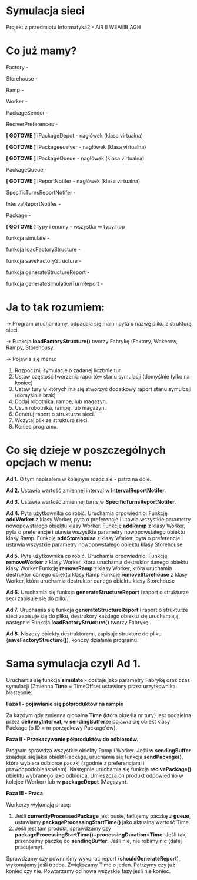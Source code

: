 # Symulacja sieci
Projekt z przedmiotu Informatyka2 - AiR II WEAIiIB AGH

# Co już mamy?
Factory -

Storehouse - 

Ramp - 

Worker - 

PackageSender - 

ReciverPreferences - 

<b>[ GOTOWE ]</b> IPackageDepot - nagłówek (klasa virtualna)

<b>[ GOTOWE ]</b> IPackageeceiver - nagłówek (klasa virtualna)

<b>[ GOTOWE ]</b> IPackageQueue - nagłówek (klasa virtualna)

PackageQueue - 

<b>[ GOTOWE ]</b> IReportNotifer - nagłówek (klasa virtualna)

SpecificTurnsReportNotifer - 

IntervalReportNotifer - 

Package - 

<b>[ GOTOWE ]</b> typy i enumy - wszystko w typy.hpp

funkcja simulate - 

funkcja loadFactoryStructure - 

funkcja saveFactoryStructure - 

funkcja generateStructureReport - 

funkcja generateSimulationTurnReport - 



# Ja to tak rozumiem:

-> Program uruchamiamy, odpadala się main i pyta o nazwę pliku z strukturą sieci.

-> Funkcja <b>loadFactoryStructure()</b> tworzy Fabrykę (Faktory, Wokerów, Rampy, Storehousy.

-> Pojawia się menu:
1. Rozpocznij symulacje o zadanej liczbnie tur.
2. Ustaw częstość tworzenia raportów stanu symulacji (domyślnie tylko na koniec)
3. Ustaw tury w których ma się stworzyć dodatkowy raport stanu symulcaji (domyślnie brak)
4. Dodaj robotnika, rampę, lub magazyn.
5. Usuń robotnika, rampę, lub magazyn.
6. Generuj raport o strukturze sieci.
7. Wczytaj plik ze strukturą sieci.
8. Koniec programu.

# Co się dzieje w poszczególnych opcjach w menu:

<b>Ad 1.</b>
O tym napisałem w kolejnym rozdziale - patrz na dole.

<b>Ad 2.</b>
Ustawia wartość zmiennej interval w <b>IntervalReportNotifer</b>.

<b>Ad 3.</b>
Ustawia wartość zmiennej turns w <b>SpecificTurnsReportNotifer</b>.

<b>Ad 4.</b>
Pyta użytkownika co robić. Uruchamia orpowiednio:
Funkcję <b>addWorker</b> z klasy Worker, pyta o preferencje i utawia wszystkie parametry nowopowstałego obiektu klasy Worker.
Funkcję <b>addRamp</b> z klasy Worker, pyta o preferencje i utawia wszystkie parametry nowopowstałego obiektu klasy Ramp.
Funkcję <b>addStorehouse</b> z klasy Worker, pyta o preferencje i ustawia wszystkie parametry nowopowstałego obiektu klasy Storehouse.

<b>Ad 5.</b>
Pyta użytkownika co robić. Uruchamia orpowiednio:
Funkcję <b>removeWorker</b> z klasy Worker, która uruchamia destruktor danego obiektu klasy Worker
Funkcję <b>removeRamp</b> z klasy Worker, która uruchamia destruktor danego obiektu klasy Ramp
Funkcję <b>removeStorehouse</b> z klasy Worker, która uruchamia destruktor danego obiektu klasy Storehouse

<b>Ad 6.</b>
Uruchamia się funkcja <b>generateStructureReport</b> i raport o strukturze seci zapisuje się do pliku.

<b>Ad 7.</b>
Uruchamia się funkcja <b>generateStructureReport</b> i raport o strukturze sieci zapisuje się do pliku, destrukory każdego obiektu się uruchamiają, następnie Funkcja <b>loadFactoryStructure()</b> tworzy Fabrykę.


<b>Ad 8.</b>
Niszczy obiekty destruktorami, zapisuje strukture do pliku (<b>saveFactoryStructure()</b>), kończy działanie programu.

# Sama symulacja czyli Ad 1.

Uruchamia się funkcja <b>simulate</b> - dostaje jako parametry Fabrykę oraz czas symulacji (Zmienna <b>Time</b> = TimeOffset ustawiony przez urzytkownika. Następnie:

<b>Faza I - pojawianie się półproduktów na rampie</b>

Za każdym gdy zmienna globalna <b>Time</b> (która określa nr tury) jest podzielna przez <b>deliveryInterval</b>, w <b>sendingBuffer</b>ze pojawia się obiekt klasy Package (o ID = nr porządkowy Package'ów). 

<b>Faza II - Przekazywanie półproduktów do odbiorców.</b>

Program sprawdza wszystkie obiekty Ramp i Worker. Jeśli w <b>sendingBuffer</b> znajduje się jakiś obiekt Package, uruchamia się funkcja <b>sendPackage()</b>, która wybiera odbiorce paczki (zgodnie z preferencjami i prawdopodobieństwiem). Następnie uruchamia się funkcja <b>recivePackage()</b> obiektu wybranego jako odbiorca. Umieszcza on produkt odpowiednio w kolejce (Worker) lub w <b>packageDepot</b> (Magazyn).

<b>Faza III - Praca</b>

Workerzy wykonają pracę:
1. Jeśli <b>currentlyProcessedPackage</b> jest puste, ładujemy paczkę z <b>gueue</b>, ustawiamy <b>packageProcessingStartTime()</b> jako aktualną wartość Time.
2. Jeśli jest tam produkt, sprawdzamy czy <b>packageProcessingStartTime()</b>+<b>processingDuration</b>=<b>Time</b>. Jeśli tak, przenosimy paczkę do <b>sendingBuffer</b>. Jeśli nie, nie robimy nic (dalej pracujemy).

Sprawdzamy czy pownniśmy wykonać report (<b>shouldGenerateReport</b>), wykonujemy jeśli trzeba. Zwiększamy Time o jeden. Patrzymy czy już koniec czy nie. Powtarzamy od nowa wszyskie fazy jeśli nie koniec.

